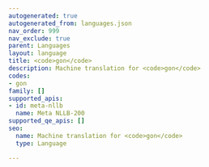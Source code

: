 ```yaml
---
autogenerated: true
autogenerated_from: languages.json
nav_order: 999
nav_exclude: true
parent: Languages
layout: language
title: <code>gon</code>
description: Machine translation for <code>gon</code>
codes:
- gon
family: []
supported_apis:
- id: meta-nllb
  name: Meta NLLB-200
supported_qe_apis: []
seo:
  name: Machine translation for <code>gon</code>
  type: Language

---
```


